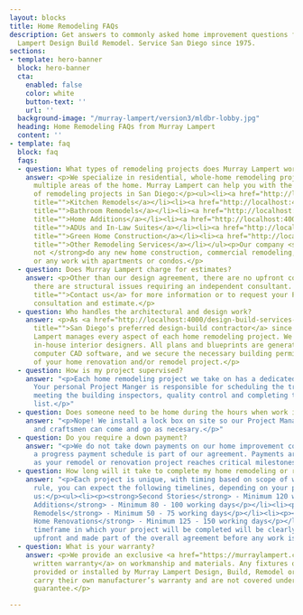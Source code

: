 ```yaml
---
layout: blocks
title: Home Remodeling FAQs
description: Get answers to commonly asked home improvement questions from Murray
  Lampert Design Build Remodel. Service San Diego since 1975.
sections:
- template: hero-banner
  block: hero-banner
  cta:
    enabled: false
    color: white
    button-text: ''
    url: ''
  background-image: "/murray-lampert/version3/mldbr-lobby.jpg"
  heading: Home Remodeling FAQs from Murray Lampert
  content: ''
- template: faq
  block: faq
  faqs:
  - question: What types of remodeling projects does Murray Lampert work on?
    answer: <p>We specialize in residential, whole-home remodeling projects that incorporate
      multiple areas of the home. Murray Lampert can help you with the following types
      of remodeling projects in San Diego:</p><ul><li><a href="http://localhost:4000/san-diego-kitchen-remodels"
      title="">Kitchen Remodels</a></li><li><a href="http://localhost:4000/san-diego-bathroom-remodels"
      title="">Bathroom Remodels</a></li><li><a href="http://localhost:4000/san-diego-home-additions"
      title="">Home Additions</a></li><li><a href="http://localhost:4000/san-diego-in-law-suites"
      title="">ADUs and In-Law Suites</a></li><li><a href="http://localhost:4000/san-diego-green-home-construction"
      title="">Green Home Construction</a></li><li><a href="http://localhost:4000/other-remodeling-services"
      title="">Other Remodeling Services</a></li></ul><p>Our company <strong>does
      not </strong>do any new home construction, commercial remodeling, tenant improvement,
      or any work with apartments or condos.</p>
  - question: Does Murray Lampert charge for estimates?
    answer: <p>Other than our design agreement, there are no upfront costs unless
      there are structural issues requiring an independent consultant. <a href="http://localhost:4000/contact/"
      title="">Contact us</a> for more information or to request your FREE home remodeling
      consultation and estimate.</p>
  - question: Who handles the architectural and design work?
    answer: <p>As <a href="http://localhost:4000/design-build-services-san-diego"
      title="">San Diego's preferred design-build contractor</a> since 1975, Murray
      Lampert manages every aspect of each home remodeling project. We have our own
      in-house interior designers. All plans and blueprints are generated by our state-of-the-art
      computer CAD software, and we secure the necessary building permits as part
      of your home renovation and/or remodel project.</p>
  - question: How is my project supervised?
    answer: "<p>Each home remodeling project we take on has a dedicated Project Manager.
      Your personal Project Manger is responsible for scheduling the trades and materials,
      meeting the building inspectors, quality control and completing the final punch
      list.</p>"
  - question: Does someone need to be home during the hours when work is going on?
    answer: "<p>Nope! We install a lock box on site so our Project Managers, designers,
      and craftsmen can come and go as necesary.</p>"
  - question: Do you require a down payment?
    answer: "<p>We do not take down payments on our home improvement contract. Rather,
      a progress payment schedule is part of our agreement. Payments are made in stages
      as your remodel or renovation project reaches critical milestones.</p>"
  - question: How long will it take to complete my home remodeling or renovation project?
    answer: "<p>Each project is unique, with timing based on scope of work. As a general
      rule, you can expect the following timelines, depending on your project with
      us:</p><ul><li><p><strong>Second Stories</strong> - Minimum 120 working days</p></li><li><p><strong>Room
      Additions</strong> - Minimum 80 - 100 working days</p></li><li><p><strong>Kitchen
      Remodels</strong> - Minimum 50 - 75 working days</p></li><li><p><strong>Total
      Home Renovations</strong> - Minimum 125 - 150 working days</p></li></ul><p>The
      timeframe in which your project will be completed will be clearly communicated
      upfront and made part of the overall agreement before any work is started.</p>"
  - question: What is your warranty?
    answer: <p>We provide an exclusive <a href="https://murraylampert.com/uploads/MLDBRWarranty.pdf">5-year
      written warranty</a> on workmanship and materials. Any fixtures or products
      provided or installed by Murray Lampert Design, Build, Remodel or the homeowner
      carry their own manufacturer’s warranty and are not covered under the 3-year
      guarantee.</p>

---
```

